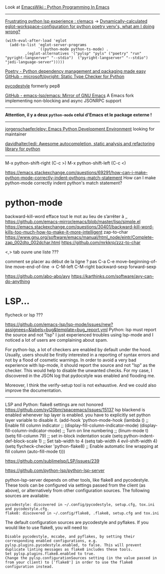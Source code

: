 Look at [EmacsWiki : Python Programming In Emacs](https://www.emacswiki.org/emacs/PythonProgrammingInEmacs)

---

[Frustrating python lsp experience : r/emacs](https://www.reddit.com/r/emacs/comments/17uyy08/frustrating_python_lsp_experience/)
-> [Dynamically-calculated eglot-workspace-configuration for python poetry venv's, what am I doing wrong?](https://github.com/joaotavora/eglot/discussions/967#discussioncomment-6500223)
```
(with-eval-after-load 'eglot
  (add-to-list 'eglot-server-programs
               `((python-mode python-ts-mode) .
		 ,(eglot-alternatives '("pylsp" "pyls" ("poetry" "run" "pyright-langserver" "--stdio")  ("pyright-langserver" "--stdio") "jedi-language-server")))))
```

[Poetry - Python dependency management and packaging made easy](https://python-poetry.org/)
[GitHub - microsoft/pyright: Static Type Checker for Python](https://github.com/microsoft/pyright)

[pycodestyle](https://pycodestyle.pycqa.org/en/latest/)
formerly pep8

[GitHub - emacs-lsp/emacs: Mirror of GNU Emacs](https://github.com/emacs-lsp/emacs)
A Emacs fork implementing non-blocking and async JSONRPC support

---

**Attention, il y a deux `python-mode` celui d'Emacs et le package externe !**

---

[jorgenschaefer/elpy: Emacs Python Development Environment](https://github.com/jorgenschaefer/elpy)
looking for maintainer

[davidhalter/jedi: Awesome autocompletion, static analysis and refactoring library for python](https://github.com/davidhalter/jedi)

---

M-x python-shift-right (C-c >)
M-x python-shift-left  (C-c <)

https://emacs.stackexchange.com/questions/69291/how-can-i-make-python-mode-correctly-indent-pythons-match-statement
How can I make python-mode correctly indent python's match statement?

# python-mode

backward-kill-word efface tout le mot au lieu de s’arrêter à _
https://github.com/emacs-mirror/emacs/blob/master/lisp/simple.el
https://emacs.stackexchange.com/questions/30401/backward-kill-word-kills-too-much-how-to-make-it-more-intelligent
zap-to-char
https://www.gnu.org/software/emacs/manual/html_node/eintr/Complete-zap_002dto_002dchar.html
https://github.com/mrkkrp/zzz-to-char

<,> tab ouvre une liste ???

comment se placer au début de la ligne ?
pas C-a C-e move-beginning-of-line move-end-of-line
-> C-M-left C-M-right backward-sexp forward-sexp

https://github.com/abo-abo/avy
https://karthinks.com/software/avy-can-do-anything

# LSP...

flycheck or lsp ???

https://github.com/emacs-lsp/lsp-mode/issues/new?assignees=&labels=bug&template=bug_report.yml
Python: lsp must report the source and not "lsp"
I just experienced troubles using lsp-mode and I noticed a lot of users are complaining about spam.

For python-lsp, a lot of checkers are enabled by default under the hood.
Usually, users should be firstly interested in a reporting of syntax errors and not by a flood of cosmetic warnings.
In order to avoid a very bad experience with lsp-mode, it should report the source and not "lsp" as the checker.
This would help to disable the unwanted checks.
For my case, I discovered in the JSON log that pydocstyle was enabled and flooding me.

Moreover, I think the verify-setup tool is not exhaustive.
And we could also improve the documentation.

---

LSP and Python: flake8 settings are not honored
https://github.com/syl20bnr/spacemacs/issues/15137
lsp blackend is enabled whenever lsp layer is enabled. you have to explicitly set python layer variable to disable it.
 (add-hook 'python-mode-hook
            (lambda ()
              ;; Enable fill column indicator
              ;; (display-fill-column-indicator-mode)
              (display-fill-column-indicator-mode)
              ;; Turn on line numbering
              ;; (linum-mode t)
              (setq fill-column 79)
              ;; set in-block indentation scale
              (setq python-indent-def-block-scale 1)
              ;; Set tab-width to 4
              (setq tab-width 4
                    evil-shift-width 4)
              (setq flycheck-checker 'python-flake8)
              ;; Enable automatic line wrapping at fill column
              (auto-fill-mode t)))

https://github.com/sublimelsp/LSP/issues/239

https://github.com/python-lsp/python-lsp-server

python-lsp-server depends on other tools, like flake8 and pycodestyle. These tools can be configured via settings passed from the client (as above), or alternatively from other configuration sources. The following sources are available:

    pycodestyle: discovered in ~/.config/pycodestyle, setup.cfg, tox.ini and pycodestyle.cfg.
    flake8: discovered in ~/.config/flake8, .flake8, setup.cfg and tox.ini

The default configuration sources are pycodestyle and pyflakes. If you would like to use flake8, you will need to:

    Disable pycodestyle, mccabe, and pyflakes, by setting their corresponding enabled configurations, e.g. pylsp.plugins.pycodestyle.enabled, to false. This will prevent duplicate linting messages as flake8 includes these tools.
    Set pylsp.plugins.flake8.enabled to true.
    Change the pylsp.configurationSources setting (in the value passed in from your client) to ['flake8'] in order to use the flake8 configuration instead.
